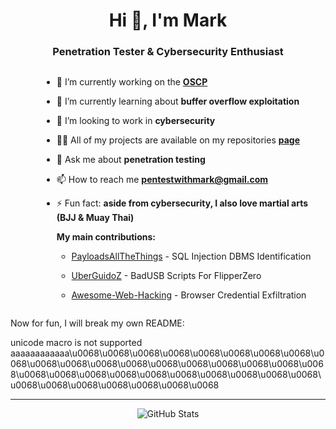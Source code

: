 <h1 align="center">Hi 👋, I'm Mark</h1>
<h3 align="center">Penetration Tester & Cybersecurity Enthusiast</h3>

<div style="display: flex; justify-content: center;">
  <div style="padding-left: 50px;">

  - 🔭 I’m currently working on the [**OSCP**](https://www.offsec.com/courses/pen-200/)

  - 🌱 I’m currently learning about **buffer overflow exploitation**

  - 👯 I’m looking to work in **cybersecurity**

  - 👨‍💻 All of my projects are available on my repositories [**page**](https://github.com/MarkCyber?tab=repositories)

  - 💬 Ask me about **penetration testing**

  - 📫 How to reach me **pentestwithmark@gmail.com**

  - ⚡ Fun fact: **aside from cybersecurity, I also love martial arts (BJJ & Muay Thai)**

    **My main contributions:** 

    - [PayloadsAllTheThings](https://github.com/swisskyrepo/PayloadsAllTheThings) - SQL Injection DBMS Identification

    - [UberGuidoZ](https://github.com/UberGuidoZ/Flipper) - BadUSB Scripts For FlipperZero

    - [Awesome-Web-Hacking](https://github.com/infoslack/awesome-web-hacking) - Browser Credential Exfiltration

  </div>
</div>

Now for fun, I will break my own README: 

unicode macro is not supported aaaaaaaaaaaa\u0068\u0068\u0068\u0068\u0068\u0068\u0068\u0068\u0068\u0068\u0068\u0068\u0068\u0068\u0068\u0068\u0068\u0068\u0068\u0068\u0068\u0068\u0068\u0068\u0068\u0068\u0068\u0068\u0068\u0068\u0068\u0068\u0068\u0068\u0068\u0068





---
<p align="center">
  <img src="https://github-readme-stats.vercel.app/api?username=markcyber&show_icons=true&theme=github_dark&hide_rank=true&hide_title=true&disable_animations=true&hide=issues,prs&show=prs_merged" alt="GitHub Stats"/>
</p>

<!-- https://github.com/anuraghazra/github-readme-stats for stats-->

